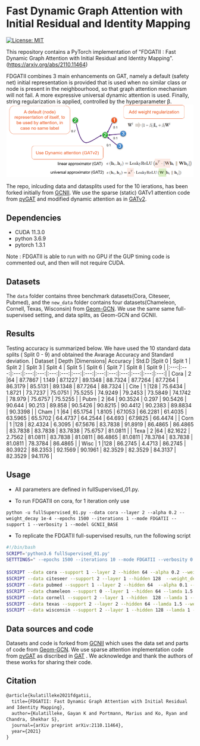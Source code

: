 # Fast Dynamic Graph Attention with Initial Residual and Identity Mapping 
[![License: MIT](https://img.shields.io/badge/License-MIT-yellow.svg)](https://opensource.org/licenses/MIT)

This repository contains a PyTorch implementation of "FDGATII : Fast Dynamic Graph Attention with Initial Residual and Identity Mapping".(https://arxiv.org/abs/2110.11464)

FDGATII combines 3 main enhancements on GAT, namely a default (safety net) initial representation is provided that is used when no similar class or node is present in the neighbourhood, so that graph attention mechanism will not fail. A more expressive universal dynamic attention is used. Finally, string regularization is applied, controlled by the hyperparameter β.
![FDGATII concepts](https://github.com/gayanku/FDGATII/blob/main/images/FDGATII_intutionSummary.png?raw=true)

The repo, inlcuding data and datasplits used for the 10 ierations, has been forked initially from [GCNII](https://github.com/chennnM/GCNII). We use the sparse (static) GATv1 attention code from [pyGAT](https://github.com/Diego999/pyGAT) and modified dynamic attention as in [GATv2](https://arxiv.org/abs/2105.14491). 

## Dependencies
- CUDA 11.3.0
- python 3.6.9
- pytorch 1.3.1

Note : FDGATII is able to run with no GPU if the GUP timing code is commented out, and then will not require CUDA. 

## Datasets

The `data` folder contains three benchmark datasets(Cora, Citeseer, Pubmed), and the `new_data` folder contains four datasets(Chameleon, Cornell, Texas, Wisconsin) from [Geom-GCN](https://github.com/graphdml-uiuc-jlu/geom-gcn). We use the same same full-supervised setting, and data splits,  as Geom-GCN and GCNII. 

## Results
Testing accuracy is summarized below. We have used the 10 standard data splits ( Split 0 - 9) and obtained the Avarage Accuracy and Standard deviation.
| Dataset | Depth |Dimensions|  Accuracy | Std.D |Split 0      | Split 1      | Split 2      | Split 3      | Split 4      | Split 5      | Split 6      | Split 7      | Split 8      | Split 9 |
|:---:|:---:|:---:|:---:|:---:|:---:|:---:|:---:|:---:|:---:|:---:|:---:|:---:|:---:|:---:|
| Cora | 2 |64  | 87.7867 | 1.149  | 87.1227 | 89.1348 | 88.7324 | 87.7264 | 87.7264 | 86.3179 | 85.5131 | 89.1348 | 87.7264 | 88.7324 |
| Cite | 1 |128 | 75.6434 | 1.8721 | 73.7237 | 75.0751 | 75.5255 | 74.9249 | 79.2453 | 73.5849 | 74.1742 | 78.979  | 75.6757 | 75.5255 |
| Pubm | 2 |64  | 90.3524 | 0.297  | 90.5426 | 90.644  | 90.213  | 89.858  | 90.5426 | 90.8215 | 90.4412 | 90.2383 | 89.8834 | 90.3398 |
| Cham | 1 |64  | 65.1754 | 1.8105 | 67.1053 | 66.2281 | 61.4035 | 63.5965 | 65.5702 | 64.4737 | 64.2544 | 64.693  | 67.9825 | 66.4474 |
| Corn | 1 |128 | 82.4324 | 6.3095 | 67.5676 | 83.7838 | 91.8919 | 86.4865 | 86.4865 | 83.7838 | 83.7838 | 83.7838 | 75.6757 | 81.0811 |
| Texa | 2 |64  | 82.1622 | 2.7562 | 81.0811 | 83.7838 | 81.0811 | 86.4865 | 81.0811 | 78.3784 | 83.7838 | 81.0811 | 78.3784 | 86.4865 |
| Wisc | 1 |128 | 86.2745 | 4.4713 | 86.2745 | 80.3922 | 88.2353 | 92.1569 | 90.1961 | 82.3529 | 82.3529 | 84.3137 | 82.3529 | 94.1176 |


## Usage
- All parameters are defined in fullSupervised_01.py.

- To run FDGATII on cora, for 1 iteration only use
```
python -u fullSupervised_01.py --data cora --layer 2 --alpha 0.2 --weight_decay 1e-4 --epochs 1500 --iterations 1 --mode FDGATII --support 1 --verbosity 1 --model GCNII_BASE
```

- To replicate the FDGATII full-supervised results, run the following script
```sh
#!/bin/bash
SCRIPT='python3.6 fullSupervised_01.py'
SETTTINGS=" --epochs 1500 --iterations 10 --mode FDGATII --verbosity 0 --model GCNII_BASE "

$SCRIPT --data cora --support 1 --layer 2 --hidden 64 --alpha 0.2 --weight_decay 1e-4 $SETTTINGS
$SCRIPT --data citeseer --support 2 --layer 1 --hidden 128  --weight_decay 5e-6 $SETTTINGS
$SCRIPT --data pubmed --support 1 --layer 2 --hidden 64  --alpha 0.1 --weight_decay 5e-6 $SETTTINGS
$SCRIPT --data chameleon --support 0 --layer 1 --hidden 64 --lamda 1.5 --alpha 0.2 --weight_decay 5e-4 $SETTTINGS
$SCRIPT --data cornell --support 2 --layer 1 --hidden  128 --lamda 1 --weight_decay 1e-3 $SETTTINGS
$SCRIPT --data texas --support 2 --layer 2 --hidden 64 --lamda 1.5 --weight_decay 1e-4 $SETTTINGS
$SCRIPT --data wisconsin --support 2 --layer 1 --hidden 128 --lamda 1 --weight_decay 5e-4 $SETTTINGS

```

## Data sources and code
Datasets and code is forked from [GCNII](https://github.com/chennnM/GCNII) which uses the data set and parts of code from [Geom-GCN](https://github.com/graphdml-uiuc-jlu/geom-gcn). We use sparse attention implementation code from [pyGAT](https://github.com/Diego999/pyGAT) as discribed in [GAT](https://arxiv.org/abs/1710.10903) . We acknowledge and thank the authors of these works for sharing their code.

## Citation
```
@article{kulatilleke2021fdgatii,
  title={FDGATII: Fast Dynamic Graph Attention with Initial Residual and Identity Mapping},
  author={Kulatilleke, Gayan K and Portmann, Marius and Ko, Ryan and Chandra, Shekhar S},
  journal={arXiv preprint arXiv:2110.11464},
  year={2021}
}
```

